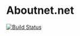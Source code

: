 # Aboutnet.net
[![Build Status](https://travis-ci.org/Avtandilko/aboutnet.net.svg?branch=master)](https://travis-ci.org/Avtandilko/aboutnet.net)
